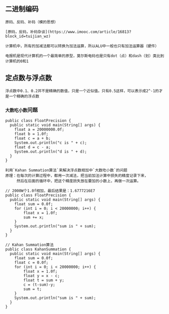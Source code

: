 
## 二进制编码

    原码、反码、补码（模的思想）

    [原码，反码，补码杂谈](https://www.imooc.com/article/16813?block_id=tuijian_wz)

    计算机中，所有的加减法都可以转换为加法运算，所以ALU中一般也只有加法运算器（硬件）

    电报机是现代计算机的一个最简单的原型，莫尔斯电码也是只有dot（点）和dash（划）类比到计算机的0和1

## 定点数与浮点数

    浮点数中0.1、0.2并不是精确的数值，只是一个近似值。只有0.5这样，可以表示成2^-1的才是一个精确的浮点数
                      
    
### `大数吃小数`问题
```
public class FloatPrecision {
  public static void main(String[] args) {
    float a = 20000000.0f;
    float b = 1.0f;
    float c = a + b;
    System.out.println("c is " + c);
    float d = c - a;
    System.out.println("d is " + d);
  }
}
```
    利用`Kahan Summation算法`来解决浮点数相加中`大数吃小数`的问题
    原理：在每次的计算过程中，都用一次减法，把当前加法计算中损失的精度记录下来，
         然后在后面的循环中，把这个精度损失放在要加的小数上，再做一次运算。
               
```
// 2000W个1.0f相加，最后结果是：1.6777216E7
public class FloatPrecision {
  public static void main(String[] args) {
    float sum = 0.0f;
    for (int i = 0; i < 20000000; i++) {
    	float x = 1.0f;
    	sum += x;    	
    }
    System.out.println("sum is " + sum);   
  }	
}
```
```
// Kahan Summation算法
public class KahanSummation {
  public static void main(String[] args) {
    float sum = 0.0f;
    float c = 0.0f;
    for (int i = 0; i < 20000000; i++) {
    	float x = 1.0f;
    	float y = x - c;
    	float t = sum + y;
    	c = (t-sum)-y;
    	sum = t;    	
    }
    System.out.println("sum is " + sum);   
  }	
}
```